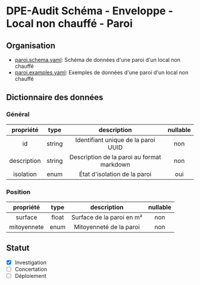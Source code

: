 # DPE-Audit Schéma - Enveloppe - Local non chauffé - Paroi

## Organisation

- [paroi.schema.yaml](./paroi.schema.yaml): Schéma de données d'une paroi d'un local non chauffé
- [paroi.examples.yaml](./paroi.examples.yaml): Exemples de données d'une paroi d'un local non chauffé

## Dictionnaire des données

### Général

|  propriété  |  type  |                description                 | nullable |
| :---------: | :----: | :----------------------------------------: | :------: |
|     id      | string |    Identifiant unique de la paroi UUID     |   non    |
| description | string | Description de la paroi au format markdown |   non    |
|  isolation  |  enum  |        État d'isolation de la paroi        |   oui    |

### Position

|  propriété  | type  |        description        | nullable |
| :---------: | :---: | :-----------------------: | :------: |
|   surface   | float | Surface de la paroi en m² |   non    |
| mitoyennete | enum  |  Mitoyenneté de la paroi  |   non    |

## Statut

- [x] Investigation
- [ ] Concertation
- [ ] Déploiement
